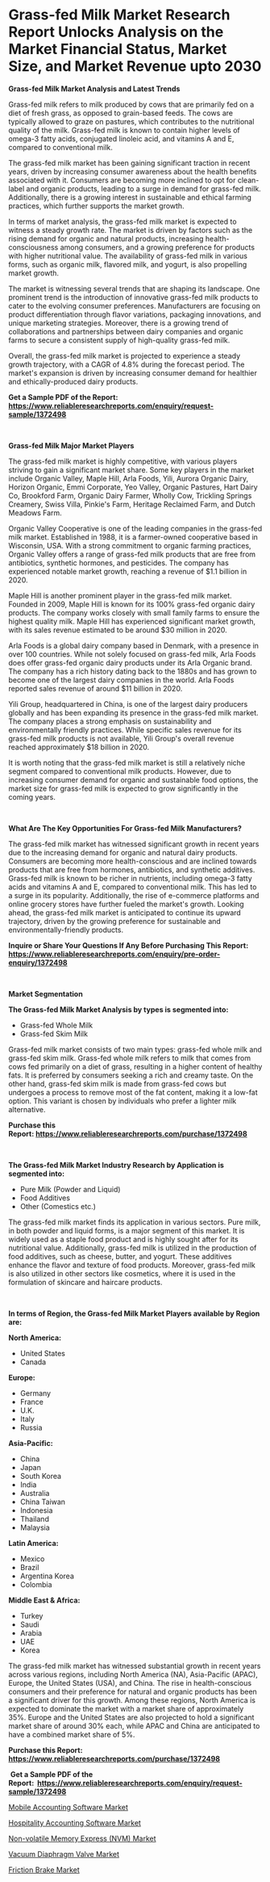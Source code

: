 <p><h1>Grass-fed Milk Market Research Report Unlocks Analysis on the Market Financial Status, Market Size, and Market Revenue upto 2030</h1></p><p><strong>Grass-fed Milk Market Analysis and Latest Trends</strong></p>
<p><p>Grass-fed milk refers to milk produced by cows that are primarily fed on a diet of fresh grass, as opposed to grain-based feeds. The cows are typically allowed to graze on pastures, which contributes to the nutritional quality of the milk. Grass-fed milk is known to contain higher levels of omega-3 fatty acids, conjugated linoleic acid, and vitamins A and E, compared to conventional milk.</p><p>The grass-fed milk market has been gaining significant traction in recent years, driven by increasing consumer awareness about the health benefits associated with it. Consumers are becoming more inclined to opt for clean-label and organic products, leading to a surge in demand for grass-fed milk. Additionally, there is a growing interest in sustainable and ethical farming practices, which further supports the market growth.</p><p>In terms of market analysis, the grass-fed milk market is expected to witness a steady growth rate. The market is driven by factors such as the rising demand for organic and natural products, increasing health-consciousness among consumers, and a growing preference for products with higher nutritional value. The availability of grass-fed milk in various forms, such as organic milk, flavored milk, and yogurt, is also propelling market growth.</p><p>The market is witnessing several trends that are shaping its landscape. One prominent trend is the introduction of innovative grass-fed milk products to cater to the evolving consumer preferences. Manufacturers are focusing on product differentiation through flavor variations, packaging innovations, and unique marketing strategies. Moreover, there is a growing trend of collaborations and partnerships between dairy companies and organic farms to secure a consistent supply of high-quality grass-fed milk.</p><p>Overall, the grass-fed milk market is projected to experience a steady growth trajectory, with a CAGR of 4.8% during the forecast period. The market's expansion is driven by increasing consumer demand for healthier and ethically-produced dairy products.</p></p>
<p><strong>Get a Sample PDF of the Report:&nbsp; <a href="https://www.reliableresearchreports.com/enquiry/request-sample/1372498">https://www.reliableresearchreports.com/enquiry/request-sample/1372498</a></strong></p>
<p>&nbsp;</p>
<p><strong>Grass-fed Milk Major Market Players</strong></p>
<p><p>The grass-fed milk market is highly competitive, with various players striving to gain a significant market share. Some key players in the market include Organic Valley, Maple Hill, Arla Foods, Yili, Aurora Organic Dairy, Horizon Organic, Emmi Corporate, Yeo Valley, Organic Pastures, Hart Dairy Co, Brookford Farm, Organic Dairy Farmer, Wholly Cow, Trickling Springs Creamery, Swiss Villa, Pinkie's Farm, Heritage Reclaimed Farm, and Dutch Meadows Farm.</p><p>Organic Valley Cooperative is one of the leading companies in the grass-fed milk market. Established in 1988, it is a farmer-owned cooperative based in Wisconsin, USA. With a strong commitment to organic farming practices, Organic Valley offers a range of grass-fed milk products that are free from antibiotics, synthetic hormones, and pesticides. The company has experienced notable market growth, reaching a revenue of $1.1 billion in 2020.</p><p>Maple Hill is another prominent player in the grass-fed milk market. Founded in 2009, Maple Hill is known for its 100% grass-fed organic dairy products. The company works closely with small family farms to ensure the highest quality milk. Maple Hill has experienced significant market growth, with its sales revenue estimated to be around $30 million in 2020.</p><p>Arla Foods is a global dairy company based in Denmark, with a presence in over 100 countries. While not solely focused on grass-fed milk, Arla Foods does offer grass-fed organic dairy products under its Arla Organic brand. The company has a rich history dating back to the 1880s and has grown to become one of the largest dairy companies in the world. Arla Foods reported sales revenue of around $11 billion in 2020.</p><p>Yili Group, headquartered in China, is one of the largest dairy producers globally and has been expanding its presence in the grass-fed milk market. The company places a strong emphasis on sustainability and environmentally friendly practices. While specific sales revenue for its grass-fed milk products is not available, Yili Group's overall revenue reached approximately $18 billion in 2020.</p><p>It is worth noting that the grass-fed milk market is still a relatively niche segment compared to conventional milk products. However, due to increasing consumer demand for organic and sustainable food options, the market size for grass-fed milk is expected to grow significantly in the coming years.</p></p>
<p>&nbsp;</p>
<p><strong>What Are The Key Opportunities For Grass-fed Milk Manufacturers?</strong></p>
<p><p>The grass-fed milk market has witnessed significant growth in recent years due to the increasing demand for organic and natural dairy products. Consumers are becoming more health-conscious and are inclined towards products that are free from hormones, antibiotics, and synthetic additives. Grass-fed milk is known to be richer in nutrients, including omega-3 fatty acids and vitamins A and E, compared to conventional milk. This has led to a surge in its popularity. Additionally, the rise of e-commerce platforms and online grocery stores have further fueled the market's growth. Looking ahead, the grass-fed milk market is anticipated to continue its upward trajectory, driven by the growing preference for sustainable and environmentally-friendly products.</p></p>
<p><strong>Inquire or Share Your Questions If Any Before Purchasing This Report: <a href="https://www.reliableresearchreports.com/enquiry/pre-order-enquiry/1372498">https://www.reliableresearchreports.com/enquiry/pre-order-enquiry/1372498</a></strong></p>
<p>&nbsp;</p>
<p><strong>Market Segmentation</strong></p>
<p><strong>The Grass-fed Milk Market Analysis by types is segmented into:</strong></p>
<p><ul><li>Grass-fed Whole Milk</li><li>Grass-fed Skim Milk</li></ul></p>
<p><p>Grass-fed milk market consists of two main types: grass-fed whole milk and grass-fed skim milk. Grass-fed whole milk refers to milk that comes from cows fed primarily on a diet of grass, resulting in a higher content of healthy fats. It is preferred by consumers seeking a rich and creamy taste. On the other hand, grass-fed skim milk is made from grass-fed cows but undergoes a process to remove most of the fat content, making it a low-fat option. This variant is chosen by individuals who prefer a lighter milk alternative.</p></p>
<p><strong>Purchase this Report:&nbsp;<a href="https://www.reliableresearchreports.com/purchase/1372498">https://www.reliableresearchreports.com/purchase/1372498</a></strong></p>
<p>&nbsp;</p>
<p><strong>The Grass-fed Milk Market Industry Research by Application is segmented into:</strong></p>
<p><ul><li>Pure Milk (Powder and Liquid)</li><li>Food Additives</li><li>Other (Comestics etc.)</li></ul></p>
<p><p>The grass-fed milk market finds its application in various sectors. Pure milk, in both powder and liquid forms, is a major segment of this market. It is widely used as a staple food product and is highly sought after for its nutritional value. Additionally, grass-fed milk is utilized in the production of food additives, such as cheese, butter, and yogurt. These additives enhance the flavor and texture of food products. Moreover, grass-fed milk is also utilized in other sectors like cosmetics, where it is used in the formulation of skincare and haircare products.</p></p>
<p>&nbsp;</p>
<p><strong>In terms of Region, the Grass-fed Milk Market Players available by Region are:</strong></p>
<p>
    <p> <strong> North America: </strong>
        <ul>
            <li>United States</li>
            <li>Canada</li>
        </ul>
        </p> 
    <p> <strong> Europe: </strong>
        <ul>
            <li>Germany</li>
            <li>France</li>
            <li>U.K.</li>
            <li>Italy</li>
            <li>Russia</li>
        </ul>
        </p> 
    <p> <strong> Asia-Pacific: </strong>
        <ul>
            <li>China</li>
            <li>Japan</li>
            <li>South Korea</li>
            <li>India</li>
            <li>Australia</li>
            <li>China Taiwan</li>
            <li>Indonesia</li>
            <li>Thailand</li>
            <li>Malaysia</li>
        </ul>
        </p> 
    <p> <strong> Latin America: </strong>
        <ul>
            <li>Mexico</li>
            <li>Brazil</li>
            <li>Argentina Korea</li>
            <li>Colombia</li>
        </ul>
        </p> 
    <p> <strong> Middle East & Africa: </strong>
        <ul>
            <li>Turkey</li>
            <li>Saudi</li>
            <li>Arabia</li>
            <li>UAE</li>
            <li>Korea</li>
        </ul>
    </p>
    </p>
<p><p>The grass-fed milk market has witnessed substantial growth in recent years across various regions, including North America (NA), Asia-Pacific (APAC), Europe, the United States (USA), and China. The rise in health-conscious consumers and their preference for natural and organic products has been a significant driver for this growth. Among these regions, North America is expected to dominate the market with a market share of approximately 35%. Europe and the United States are also projected to hold a significant market share of around 30% each, while APAC and China are anticipated to have a combined market share of 5%.</p></p>
<p><strong>Purchase this Report: <a href="https://www.reliableresearchreports.com/purchase/1372498">https://www.reliableresearchreports.com/purchase/1372498</a></strong></p>
<p>&nbsp;<strong>Get a Sample PDF of the Report:&nbsp;&nbsp;<a href="https://www.reliableresearchreports.com/enquiry/request-sample/1372498">https://www.reliableresearchreports.com/enquiry/request-sample/1372498</a></strong></p>
<p><strong></strong></p>
<p><p><a href="https://medium.com/@abbieparker1964/mobile-accounting-software-market-size-cagr-trends-2024-2030-4a5dc75f26f6">Mobile Accounting Software Market</a></p><p><a href="https://medium.com/@caylawisoky8698/hospitality-accounting-software-market-size-cagr-trends-2024-2030-d4112fc50802">Hospitality Accounting Software Market</a></p><p><a href="https://github.com/Chiragrp24/Market-Research-Report-List-1/blob/main/non-volatile-memory-express-nvm-market.md">Non-volatile Memory Express (NVM) Market</a></p><p><a href="https://www.linkedin.com/pulse/vacuum-diaphragm-valve-market-research-report-unlocks-ljbae/">Vacuum Diaphragm Valve Market</a></p><p><a href="https://www.linkedin.com/pulse/friction-brake-market-size-growth-forecast-from-2023-29lce/">Friction Brake Market</a></p></p>